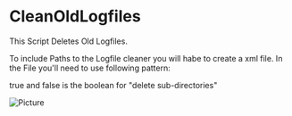 # CleanOldLogfiles
This Script Deletes Old Logfiles.


To include Paths to the Logfile cleaner you will habe to create a xml file.
In the File you'll need to use following pattern:

true and false is the boolean for "delete sub-directories"

![Picture](https://user-images.githubusercontent.com/73685269/132170081-1b4f9a78-183a-4733-98fb-33b1f1c76a7d.jpg)


